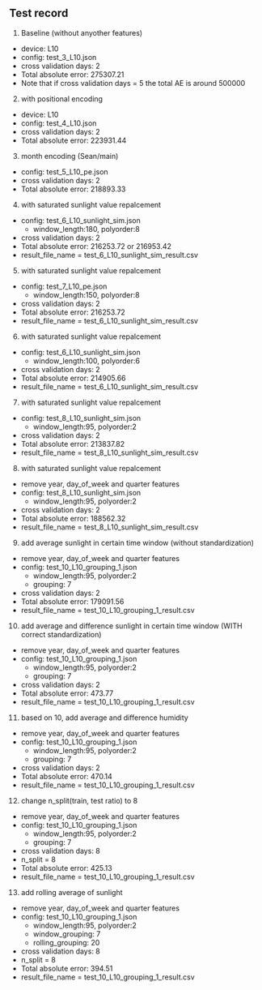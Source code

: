## Test record

1. Baseline (without anyother features)

- device: L10
- config: test_3_L10.json
- cross validation days: 2
- Total absolute error: 275307.21
- Note that if cross validation days = 5 the total AE is around 500000

2. with positional encoding

- device: L10
- config: test_4_L10.json
- cross validation days: 2
- Total absolute error: 223931.44

3. month encoding (Sean/main)

- config: test_5_L10_pe.json
- cross validation days: 2
- Total absolute error: 218893.33

4. with saturated sunlight value repalcement

- config: test_6_L10_sunlight_sim.json
  - window_length:180, polyorder:8
- cross validation days: 2
- Total absolute error: 216253.72 or 216953.42
- result_file_name = test_6_L10_sunlight_sim_result.csv

5. with saturated sunlight value repalcement

- config: test_7_L10_pe.json
  - window_length:150, polyorder:8
- cross validation days: 2
- Total absolute error: 216253.72
- result_file_name = test_6_L10_sunlight_sim_result.csv

6. with saturated sunlight value repalcement

- config: test_6_L10_sunlight_sim.json
  - window_length:100, polyorder:6
- cross validation days: 2
- Total absolute error: 214905.66
- result_file_name = test_6_L10_sunlight_sim_result.csv

7. with saturated sunlight value repalcement

- config: test_8_L10_sunlight_sim.json
  - window_length:95, polyorder:2
- cross validation days: 2
- Total absolute error: 213837.82
- result_file_name = test_8_L10_sunlight_sim_result.csv

8. with saturated sunlight value repalcement

- remove year, day_of_week and quarter features
- config: test_8_L10_sunlight_sim.json
  - window_length:95, polyorder:2
- cross validation days: 2
- Total absolute error: 188562.32
- result_file_name = test_8_L10_sunlight_sim_result.csv

9. add average sunlight in certain time window (without standardization)

- remove year, day_of_week and quarter features
- config: test_10_L10_grouping_1.json
  - window_length:95, polyorder:2
  - grouping: 7
- cross validation days: 2
- Total absolute error: 179091.56
- result_file_name = test_10_L10_grouping_1_result.csv

10. add average and difference sunlight in certain time window (WITH correct standardization)

- remove year, day_of_week and quarter features
- config: test_10_L10_grouping_1.json
  - window_length:95, polyorder:2
  - grouping: 7
- cross validation days: 2
- Total absolute error: 473.77
- result_file_name = test_10_L10_grouping_1_result.csv

11. based on 10, add average and difference humidity

- remove year, day_of_week and quarter features
- config: test_10_L10_grouping_1.json
  - window_length:95, polyorder:2
  - grouping: 7
- cross validation days: 2
- Total absolute error: 470.14
- result_file_name = test_10_L10_grouping_1_result.csv

12. change n_split(train, test ratio) to 8

- remove year, day_of_week and quarter features
- config: test_10_L10_grouping_1.json
  - window_length:95, polyorder:2
  - grouping: 7
- cross validation days: 8
- n_split = 8 
- Total absolute error: 425.13
- result_file_name = test_10_L10_grouping_1_result.csv

13. add rolling average of sunlight

- remove year, day_of_week and quarter features
- config: test_10_L10_grouping_1.json
  - window_length:95, polyorder:2
  - window_grouping: 7
  - rolling_grouping: 20
- cross validation days: 8
- n_split = 8 
- Total absolute error: 394.51
- result_file_name = test_10_L10_grouping_1_result.csv